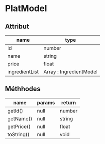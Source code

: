 # PlatModel

## Attribut

| name | type
| --- | ---
| id | number
| name | string
| price | float
| ingredientList | Array : IngredientModel

## Méthhodes

| name | params | return
| --- | --- | ---
| getId() | null | number 
| getName() | null | string 
| getPrice() | null | float 
| toString() | null | void
